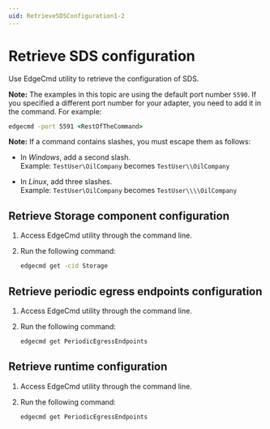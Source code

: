 ```yaml
---
uid: RetrieveSDSConfiguration1-2
---
```


# Retrieve SDS configuration

Use EdgeCmd utility to retrieve the configuration of SDS.

**Note:** The examples in this topic are using the default port number `5590`. If you specified a different port number for your adapter, you need to add it in the command. For example:

```cmd
edgecmd -port 5591 <RestOfTheCommand>
```

**Note:** If a command contains slashes, you must escape them as follows:<br> 
  - In *Windows*, add a second slash.<br> 
       Example: `TestUser\OilCompany` becomes `TestUser\\OilCompany`

  - In *Linux*, add three slashes.<br>
       Example: `TestUser\OilCompany` becomes `TestUser\\\\OilCompany`

## Retrieve Storage component configuration

1. Access EdgeCmd utility through the command line.
2. Run the following command:

    ```cmd
    edgecmd get -cid Storage
    ```

## Retrieve periodic egress endpoints configuration

1. Access EdgeCmd utility through the command line.
2. Run the following command:

    ```cmd
    edgecmd get PeriodicEgressEndpoints
    ```

## Retrieve runtime configuration

1. Access EdgeCmd utility through the command line.
2. Run the following command:

    ```cmd
    edgecmd get PeriodicEgressEndpoints
    ```
